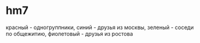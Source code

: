 # hm7
красный - одногруппники,
синий - друзья из москвы,
зеленый - соседи по общежитию,
фиолетовый - друзья из ростова
